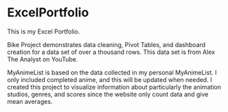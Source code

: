 # ExcelPortfolio
This is my Excel Portfolio.

Bike Project demonstrates data cleaning, Pivot Tables, and dashboard creation for a data set of over a thousand rows. This data set is from Alex The Analyst on YouTube.

MyAnimeList is based on the data collected in my personal MyAnimeList. I only included completed anime, and this will be updated when needed. I created this project to visualize information about particularly the animation studios, genres, and scores since the website only count data and give mean averages.

